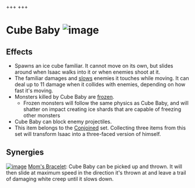 +++
+++

 # Cube Baby ![image](/image/Cube_Baby.png) 


Effects
---------


* Spawns an ice cube familiar. It cannot move on its own, but slides around when Isaac walks into it or when enemies shoot at it.
* The familiar damages and [slows](/wiki/Slow "Slow") enemies it touches while moving. It can deal up to 11 damage when it collides with enemies, depending on how fast it's moving.
* Monsters killed by Cube Baby are [frozen](/wiki/Freeze "Freeze").
	+ Frozen monsters will follow the same physics as Cube Baby, and will shatter on impact creating ice shards that are capable of freezing other monsters
* Cube Baby can block enemy projectiles.
* This item belongs to the [Conjoined](/wiki/Conjoined "Conjoined") set. Collecting three items from this set will transform Isaac into a three-faced version of himself.


Synergies
-----------


[![image](/image/Mom%27s_Bracelet.png)](/wiki/Mom%27s_Bracelet "Mom's Bracelet") [Mom's Bracelet](/wiki/Mom%27s_Bracelet "Mom's Bracelet"): Cube Baby can be picked up and thrown. It will then slide at maximum speed in the direction it's thrown at and leave a trail of damaging white creep until it slows down.



